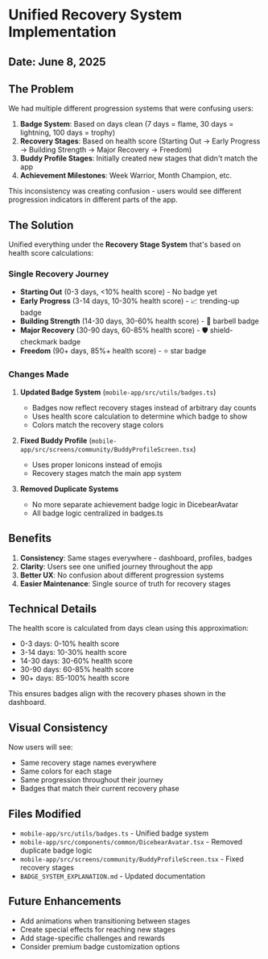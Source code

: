 # Unified Recovery System Implementation

## Date: June 8, 2025

## The Problem
We had multiple different progression systems that were confusing users:
1. **Badge System**: Based on days clean (7 days = flame, 30 days = lightning, 100 days = trophy)
2. **Recovery Stages**: Based on health score (Starting Out → Early Progress → Building Strength → Major Recovery → Freedom)
3. **Buddy Profile Stages**: Initially created new stages that didn't match the app
4. **Achievement Milestones**: Week Warrior, Month Champion, etc.

This inconsistency was creating confusion - users would see different progression indicators in different parts of the app.

## The Solution
Unified everything under the **Recovery Stage System** that's based on health score calculations:

### Single Recovery Journey
- **Starting Out** (0-3 days, <10% health score) - No badge yet
- **Early Progress** (3-14 days, 10-30% health score) - 📈 trending-up badge
- **Building Strength** (14-30 days, 30-60% health score) - 💪 barbell badge  
- **Major Recovery** (30-90 days, 60-85% health score) - 🛡️ shield-checkmark badge
- **Freedom** (90+ days, 85%+ health score) - ⭐ star badge

### Changes Made

1. **Updated Badge System** (`mobile-app/src/utils/badges.ts`)
   - Badges now reflect recovery stages instead of arbitrary day counts
   - Uses health score calculation to determine which badge to show
   - Colors match the recovery stage colors

2. **Fixed Buddy Profile** (`mobile-app/src/screens/community/BuddyProfileScreen.tsx`)
   - Uses proper Ionicons instead of emojis
   - Recovery stages match the main app system

3. **Removed Duplicate Systems**
   - No more separate achievement badge logic in DicebearAvatar
   - All badge logic centralized in badges.ts

## Benefits

1. **Consistency**: Same stages everywhere - dashboard, profiles, badges
2. **Clarity**: Users see one unified journey throughout the app
3. **Better UX**: No confusion about different progression systems
4. **Easier Maintenance**: Single source of truth for recovery stages

## Technical Details

The health score is calculated from days clean using this approximation:
- 0-3 days: 0-10% health score
- 3-14 days: 10-30% health score
- 14-30 days: 30-60% health score
- 30-90 days: 60-85% health score
- 90+ days: 85-100% health score

This ensures badges align with the recovery phases shown in the dashboard.

## Visual Consistency

Now users will see:
- Same recovery stage names everywhere
- Same colors for each stage
- Same progression throughout their journey
- Badges that match their current recovery phase

## Files Modified
- `mobile-app/src/utils/badges.ts` - Unified badge system
- `mobile-app/src/components/common/DicebearAvatar.tsx` - Removed duplicate badge logic
- `mobile-app/src/screens/community/BuddyProfileScreen.tsx` - Fixed recovery stages
- `BADGE_SYSTEM_EXPLANATION.md` - Updated documentation

## Future Enhancements
- Add animations when transitioning between stages
- Create special effects for reaching new stages
- Add stage-specific challenges and rewards
- Consider premium badge customization options 